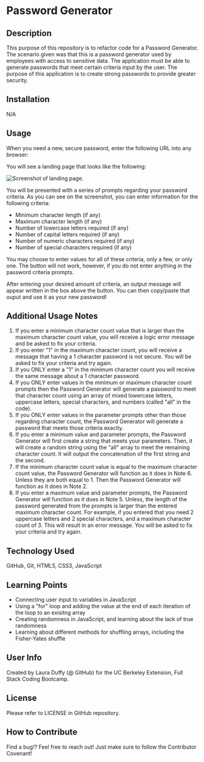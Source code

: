 # Password Generator 

## Description 

This purpose of this repository is to refactor code for a Password Generator. The scenario given was that this is a password generator used by employees with access to sensitive data. The application must be able to generate passwords that meet certain criteria input by the user. The purpose of this application is to create strong passwords to provide greater security. 

## Installation 

N/A

## Usage

When you need a new, secure password, enter the following URL into any browser: 

You will see a landing page that looks like the following: 

<img src = "./Assets/Screenshot-Landing_Page.png" alt = "Screenshot of landing page.">

You will be presented with a series of prompts regarding your password criteria. As you can see on the screenshot, you can enter information for the following criteria: 

- Minimum character length (if any)
- Maximum character length (if any)
- Number of lowercase letters required (if any)
- Number of capital letters required (if any)
- Number of numeric characters required (if any)
- Number of special characters required (if any)

You may choose to enter values for all of these criteria, only a few, or only one. The button will not work, however, if you do not enter anything in the password criteria prompts. 

After entering your desired amount of criteria, an output message will appear written in the box above the button. You can then copy/paste that ouput and use it as your new password!

## Additional Usage Notes

1. If you enter a minimum character count value that is larger than the maximum character count value, you will receive a logic error message and be asked to fix your criteria. 
2. If you enter "1" in the maximum character count, you will receive a message that having a 1 character password is not secure. You will be asked to fix your criteria and try again. 
3. If you ONLY enter a "1" in the minimum character count you will receive the same message about a 1 character password. 
4. If you ONLY enter values in the minimum or maximum character count prompts then the Password Generator will generate a password to meet that character count using an array of mixed lowercase letters, uppercase letters, special characters, and numbers (called "all" in the code).
5. If you ONLY enter values in the parameter prompts other than those regarding character count, the Password Generator will generate a password that meets those criteria exactly. 
6. If you enter a minimum value and parameter prompts, the Password Generator will first create a string that meets your parameters. Then, it will create a random string using the "all" array to meet the remaining character count. It will output the concatenation of the first string and the second. 
7. If the minimum character count value is equal to the maximum character count value, the Password Generator will function as it does in Note 6. Unless they are both equal to 1. Then the Password Generator will function as it does in Note 2.
8. If you enter a maximum value and parameter prompts, the Password Generator will function as it does in Note 5. Unless, the length of the password generated from the prompts is larger than the entered maximum character count. For example, if you entered that you need 2 uppercase letters and 2 special characters, and a maximum character count of 3. This will result in an error message. You will be asked to fix your criteria and try again. 


## Technology Used

GitHub, Git, HTML5, CSS3, JavaScript

## Learning Points 

- Connecting user input to variables in JavaScript
- Using a "for" loop and adding the value at the end of each iteration of the loop to an exisitng array
- Creating randomness in JavaScript, and learning about the lack of true randomness
- Learning about different methods for shuffling arrays, including the Fisher-Yates shuffle

## User Info

Created by Laura Duffy (@ GitHub) for the UC Berkeley Extension, Full Stack Coding Bootcamp.

## License 

Please refer to LICENSE in GitHub repository. 

## How to Contribute

Find a bug!? Feel free to reach out! Just make sure to follow the Contributor Covenant!



